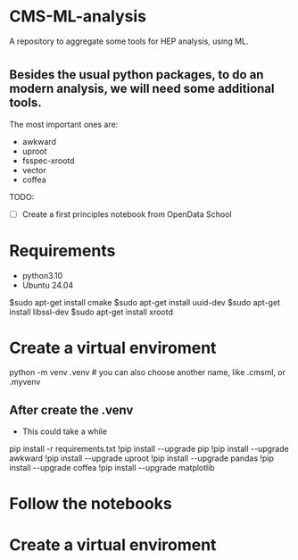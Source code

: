 

# CMS-ML-analysis
A repository to aggregate some tools for HEP analysis, using ML.

# 


## Besides the usual python packages, to do an modern analysis, we will need some additional tools.
The most important ones are:

- awkward
- uproot
- fsspec-xrootd
- vector
- coffea

TODO:
- [ ] Create a first principles notebook from OpenData School


# Requirements

- python3.10
- Ubuntu 24.04

$sudo apt-get install cmake
$sudo apt-get install uuid-dev
$sudo apt-get install libssl-dev
$sudo apt-get install xrootd

# Create a virtual enviroment

python -m venv .venv # you can also choose another name, like .cmsml, or .myvenv

## After create the .venv 
- This could take a while

pip install -r requirements.txt
!pip install --upgrade pip
!pip install --upgrade awkward
!pip install --upgrade uproot
!pip install --upgrade pandas
!pip install --upgrade coffea
!pip install --upgrade matplotlib

# Follow the notebooks


# Create a virtual enviroment

